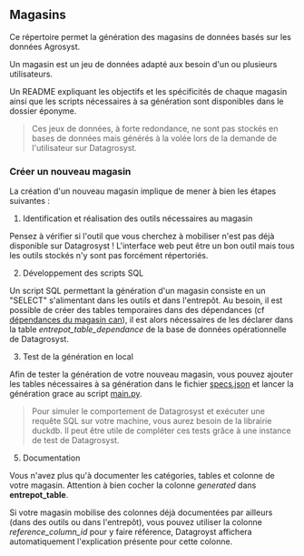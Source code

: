 ## Magasins
Ce répertoire permet la génération des magasins de données basés sur les données Agrosyst.

Un magasin est un jeu de données adapté aux besoin d'un ou plusieurs utilisateurs. 

Un README expliquant les objectifs et les spécificités de chaque magasin ainsi que les scripts nécessaires à sa génération sont disponibles dans le dossier éponyme.

> Ces jeux de données, à forte redondance, ne sont pas stockés en bases de données mais générés à la volée lors de la demande de l'utilisateur sur Datagrosyst.

### Créer un nouveau magasin
La création d'un nouveau magasin implique de mener à bien les étapes suivantes :

1. Identification et réalisation des outils nécessaires au magasin

Pensez à vérifier si l'outil que vous cherchez à mobiliser n'est pas déjà disponible sur Datagrosyst ! L'interface web peut être un bon outil mais tous les outils stockés n'y sont pas forcément répertoriés.

2. Développement des scripts SQL

Un script SQL permettant la génération d'un magasin consiste en un "SELECT" s'alimentant dans les outils et dans l'entrepôt. Au besoin, il est possible de créer des tables temporaires dans des dépendances (cf [dépendances du magasin can](./can/scripts/dependances/)), il est alors nécessaires de les déclarer dans la table *entrepot_table_dependance* de la base de données opérationnelle de Datagrosyst.

3. Test de la génération en local

Afin de tester la génération de votre nouveau magasin, vous pouvez ajouter les tables nécessaires à sa génération dans le fichier [specs.json](./../00_config/specs.json) et lancer la génération grace au script [main.py](./main.py). 

> Pour simuler le comportement de Datagrosyst et exécuter une requête SQL sur votre machine, vous aurez besoin de la librairie duckdb. Il peut être utile de compléter ces tests grâce à une instance de test de Datagrosyst.

5. Documentation 

Vous n'avez plus qu'à documenter les catégories, tables et colonne de votre magasin. Attention à bien cocher la colonne *generated* dans **entrepot_table**. 

Si votre magasin mobilise des colonnes déjà documentées par ailleurs (dans des outils ou dans l'entrepôt), vous pouvez utiliser la colonne *reference_column_id* pour y faire référence, Datagroyst affichera automatiquement l'explication présente pour cette colonne.